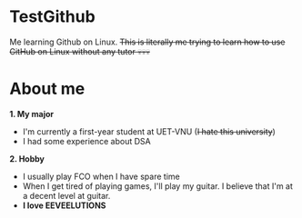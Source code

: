 # TestGithub

Me learning Github on Linux.
~~This is literally me trying to learn how to use GitHub on Linux without any tutor 💀💀💀~~

# About me

__1. My major__
- I'm currently a first-year student at UET-VNU (~~I hate this university~~)
- I had some experience about DSA

__2. Hobby__
- I usually play FCO when I have spare time
- When I get tired of playing games, I'll play my guitar. I believe that I'm at a decent level at guitar.
- __I love EEVEELUTIONS__